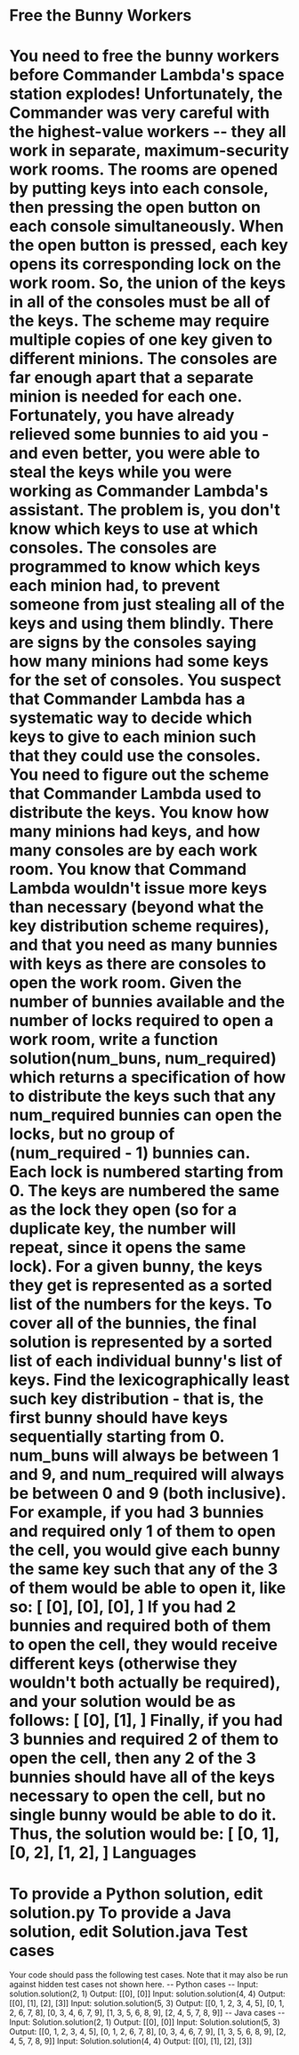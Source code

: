 Free the Bunny Workers
======================
You need to free the bunny workers before Commander Lambda's space
station explodes! Unfortunately, the Commander was very careful with the
highest-value workers -- they all work in separate, maximum-security
work rooms. The rooms are opened by putting keys into each console, then
pressing the open button on each console simultaneously. When the open
button is pressed, each key opens its corresponding lock on the work
room. So, the union of the keys in all of the consoles must be all of
the keys. The scheme may require multiple copies of one key given to
different minions.
The consoles are far enough apart that a separate minion is needed for
each one. Fortunately, you have already relieved some bunnies to aid
you - and even better, you were able to steal the keys while you were
working as Commander Lambda's assistant. The problem is, you don't know
which keys to use at which consoles. The consoles are programmed to know
which keys each minion had, to prevent someone from just stealing all of
the keys and using them blindly. There are signs by the consoles saying
how many minions had some keys for the set of consoles. You suspect that
Commander Lambda has a systematic way to decide which keys to give to
each minion such that they could use the consoles.
You need to figure out the scheme that Commander Lambda used to
distribute the keys. You know how many minions had keys, and how many
consoles are by each work room.  You know that Command Lambda wouldn't
issue more keys than necessary (beyond what the key distribution scheme
requires), and that you need as many bunnies with keys as there are
consoles to open the work room.
Given the number of bunnies available and the number of locks required
to open a work room, write a function solution(num_buns, num_required)
which returns a specification of how to distribute the keys such
that any num_required bunnies can open the locks, but no group of
(num_required - 1) bunnies can.
Each lock is numbered starting from 0. The keys are numbered the same
as the lock they open (so for a duplicate key, the number will repeat,
since it opens the same lock). For a given bunny, the keys they get
is represented as a sorted list of the numbers for the keys. To cover
all of the bunnies, the final solution is represented by a sorted list
of each individual bunny's list of keys.  Find the lexicographically
least such key distribution - that is, the first bunny should have keys
sequentially starting from 0.
num_buns will always be between 1 and 9, and num_required will always be
between 0 and 9 (both inclusive).  For example, if you had 3 bunnies and
required only 1 of them to open the cell, you would give each bunny the
same key such that any of the 3 of them would be able to open it, like
so:
[
  [0],
  [0],
  [0],
]
If you had 2 bunnies and required both of them to open the cell, they
would receive different keys (otherwise they wouldn't both actually be
required), and your solution would be as follows:
[
  [0],
  [1],
]
Finally, if you had 3 bunnies and required 2 of them to open the cell,
then any 2 of the 3 bunnies should have all of the keys necessary to
open the cell, but no single bunny would be able to do it.  Thus, the
solution would be:
[
  [0, 1],
  [0, 2],
  [1, 2],
]
Languages
=========
To provide a Python solution, edit solution.py
To provide a Java solution, edit Solution.java
Test cases
==========
Your code should pass the following test cases.
Note that it may also be run against hidden test cases not shown here.
-- Python cases --
Input:
solution.solution(2, 1)
Output:
    [[0], [0]]
Input:
solution.solution(4, 4)
Output:
    [[0], [1], [2], [3]]
Input:
solution.solution(5, 3)
Output:
    [[0, 1, 2, 3, 4, 5], [0, 1, 2, 6, 7, 8], [0, 3, 4, 6, 7, 9], 
    [1, 3, 5, 6, 8, 9], [2, 4, 5, 7, 8, 9]]
-- Java cases --
Input:
Solution.solution(2, 1)
Output:
    [[0], [0]]
Input:
Solution.solution(5, 3)
Output:
    [[0, 1, 2, 3, 4, 5], [0, 1, 2, 6, 7, 8], [0, 3, 4, 6, 7, 9], 
    [1, 3, 5, 6, 8, 9], [2, 4, 5, 7, 8, 9]]
Input:
Solution.solution(4, 4)
Output:
    [[0], [1], [2], [3]]
